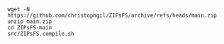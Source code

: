    wget -N  https://github.com/christophgil/ZIPsFS/archive/refs/heads/main.zip
    unzip main.zip
    cd ZIPsFS-main
    src/ZIPsFS.compile.sh
